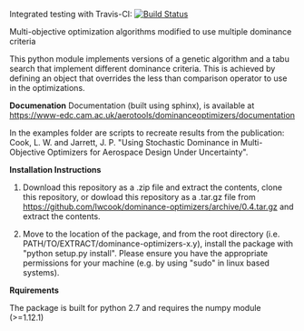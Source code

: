Integrated testing with Travis-CI: [![Build Status](https://travis-ci.org/lwcook/dominance-optimizers.svg?branch=master)](https://travis-ci.org/lwcook/dominance-optimizers.svg?branch=master)

Multi-objective optimization algorithms modified to use multiple dominance criteria

This python module implements versions of a genetic algorithm and a tabu search that implement different dominance criteria.
This is achieved by defining an object that overrides the less than comparison operator to use in the optimizations.

**Documenation**
Documentation (built using sphinx), is available at https://www-edc.cam.ac.uk/aerotools/dominanceoptimizers/documentation

In the examples folder are scripts to recreate results from the publication:
Cook, L. W. and Jarrett, J. P. "Using Stochastic Dominance in Multi-Objective Optimizers for Aerospace Design Under Uncertainty".

**Installation Instructions**

1) Download this repository as a .zip file and extract the contents, clone this repository, or dowload this repository as a .tar.gz file from https://github.com/lwcook/dominance-optimizers/archive/0.4.tar.gz and extract the contents.

2) Move to the location of the package, and from the root directory (i.e. PATH/TO/EXTRACT/dominance-optimizers-x.y), install the package with "python setup.py install".
Please ensure you have the appropriate permissions for your machine (e.g. by using "sudo" in linux based systems).

**Rquirements**

The package is built for python 2.7 and requires the numpy module (>=1.12.1)
